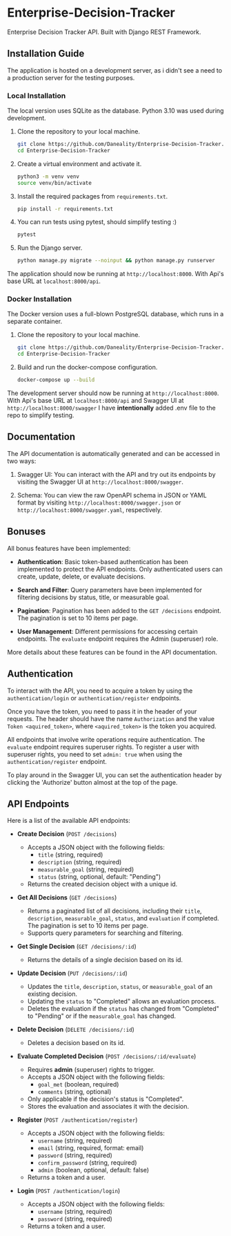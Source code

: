 # Enterprise-Decision-Tracker
Enterprise Decision Tracker API. Built with Django REST Framework.

## Installation Guide

The application is hosted on a development server, as i didn't see a need  to a production server for the testing purposes.

### Local Installation

The local version uses SQLite as the database.
Python 3.10 was used during development.

1. Clone the repository to your local machine.

    ```bash
    git clone https://github.com/Daneality/Enterprise-Decision-Tracker.git
    cd Enterprise-Decision-Tracker
    ```

2. Create a virtual environment and activate it.

    ```bash
    python3 -m venv venv
    source venv/bin/activate
    ```

3. Install the required packages from `requirements.txt`.

    ```bash
    pip install -r requirements.txt
    ```

4. You can run tests using pytest, should simplify testing :)
    
    ```bash
    pytest
    ```

5. Run the Django server.

    ```bash
    python manage.py migrate --noinput && python manage.py runserver
    ```
The application should now be running at `http://localhost:8000`.
With Api's base URL at `localhost:8000/api`.

### Docker Installation

The Docker version uses a full-blown PostgreSQL database, which runs in a separate container.

1. Clone the repository to your local machine.

    ```bash
    git clone https://github.com/Daneality/Enterprise-Decision-Tracker.git
    cd Enterprise-Decision-Tracker
    ```

2. Build and run the docker-compose configuration.

    ```bash
    docker-compose up --build
    ```

The development server should now be running at `http://localhost:8000`.
With Api's base URL at `localhost:8000/api` and Swagger UI at `http://localhost:8000/swagger`
I have **intentionally** added .env file to the repo to simplify testing.

## Documentation

The API documentation is automatically generated and can be accessed in two ways:

1. Swagger UI: You can interact with the API and try out its endpoints by visiting the Swagger UI at `http://localhost:8000/swagger`.

2. Schema: You can view the raw OpenAPI schema in JSON or YAML format by visiting `http://localhost:8000/swagger.json` or `http://localhost:8000/swagger.yaml`, respectively.

## Bonuses

All bonus features have been implemented:

- **Authentication**: Basic token-based authentication has been implemented to protect the API endpoints. Only authenticated users can create, update, delete, or evaluate decisions.

- **Search and Filter**: Query parameters have been implemented for filtering decisions by status, title, or measurable goal.

- **Pagination**: Pagination has been added to the `GET /decisions` endpoint. The pagination is set to 10 items per page.

- **User Management**: Different permissions for accessing certain endpoints. The `evaluate` endpoint requires the Admin (superuser) role.

More details about these features can be found in the API documentation.

## Authentication

To interact with the API, you need to acquire a token by using the `authentication/login` or `authentication/register` endpoints.

Once you have the token, you need to pass it in the header of your requests. The header should have the name `Authorization` and the value `Token <aquired_token>`, where `<aquired_token>` is the token you acquired.

All endpoints that involve write operations require authentication. The `evaluate` endpoint requires superuser rights. To register a user with superuser rights, you need to set `admin: true` when using the `authentication/register` endpoint.

To play around in the Swagger UI, you can set the authentication header by clicking the 'Authorize' button almost at the top of the page.

## API Endpoints

Here is a list of the available API endpoints:

- **Create Decision** (`POST /decisions`)
  - Accepts a JSON object with the following fields:
    - `title` (string, required)
    - `description` (string, required)
    - `measurable_goal` (string, required)
    - `status` (string, optional, default: "Pending")
  - Returns the created decision object with a unique id.

- **Get All Decisions** (`GET /decisions`)
  - Returns a paginated list of all decisions, including their `title`, `description`, `measurable_goal`, `status`, and `evaluation` if completed. The pagination is set to 10 items per page.
  - Supports query parameters for searching and filtering.

- **Get Single Decision** (`GET /decisions/:id`)
  - Returns the details of a single decision based on its id.

- **Update Decision** (`PUT /decisions/:id`)
  - Updates the `title`, `description`, `status`, or `measurable_goal` of an existing decision.
  - Updating the `status` to "Completed" allows an evaluation process.
  - Deletes the evaluation if the `status` has changed from "Completed" to "Pending" or if the `measurable_goal` has changed.

- **Delete Decision** (`DELETE /decisions/:id`)
  - Deletes a decision based on its id.

- **Evaluate Completed Decision** (`POST /decisions/:id/evaluate`)
  - Requires **admin** (superuser) rights to trigger.
  - Accepts a JSON object with the following fields:
    - `goal_met` (boolean, required)
    - `comments` (string, optional)
  - Only applicable if the decision's status is "Completed".
  - Stores the evaluation and associates it with the decision.

- **Register** (`POST /authentication/register`)
  - Accepts a JSON object with the following fields:
    - `username` (string, required)
    - `email` (string, required, format: email)
    - `password` (string, required)
    - `confirm_password` (string, required)
    - `admin` (boolean, optional, default: false)
  - Returns a token and a user.

- **Login** (`POST /authentication/login`)
  - Accepts a JSON object with the following fields:
    - `username` (string, required)
    - `password` (string, required)
  - Returns a token and a user.